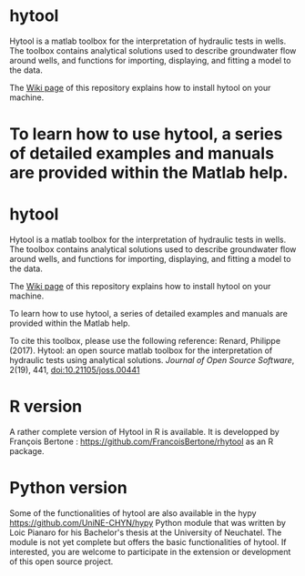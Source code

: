 # hytool
Hytool is a matlab toolbox for the interpretation of hydraulic tests in wells. The toolbox contains analytical solutions used to describe groundwater flow around wells, and functions for importing, displaying, and fitting a model to the data. 

The [Wiki page](https://github.com/UniNE-CHYN/hytool/wiki)  of this repository explains how to install hytool on your machine.

To learn how to use hytool, a series of detailed examples and manuals are provided within the Matlab help. 
=======
# hytool
Hytool is a matlab toolbox for the interpretation of hydraulic tests in wells. The toolbox contains analytical solutions used to describe groundwater flow around wells, and functions for importing, displaying, and fitting a model to the data. 

The [Wiki page](https://github.com/UniNE-CHYN/hytool/wiki)  of this repository explains how to install hytool on your machine.

To learn how to use hytool, a series of detailed examples and manuals are provided within the Matlab help. 

To cite this toolbox, please use the following reference: Renard, Philippe (2017). Hytool: an open source matlab toolbox for the interpretation of hydraulic tests using analytical solutions. _Journal of Open Source Software_, 2(19), 441, [doi:10.21105/joss.00441](http://joss.theoj.org/papers/10.21105/joss.00441)


# R version

A rather complete version of Hytool in R is available. It is developped by François Bertone : https://github.com/FrancoisBertone/rhytool as an R package.


# Python version

Some of the functionalities of hytool are also available in the hypy https://github.com/UniNE-CHYN/hypy  Python module that was written by Loic Pianaro for his Bachelor's thesis at the University of Neuchatel. The module is not yet complete but offers the basic functionalities of hytool. If interested, you are welcome to participate in the extension or development of this open source project.
